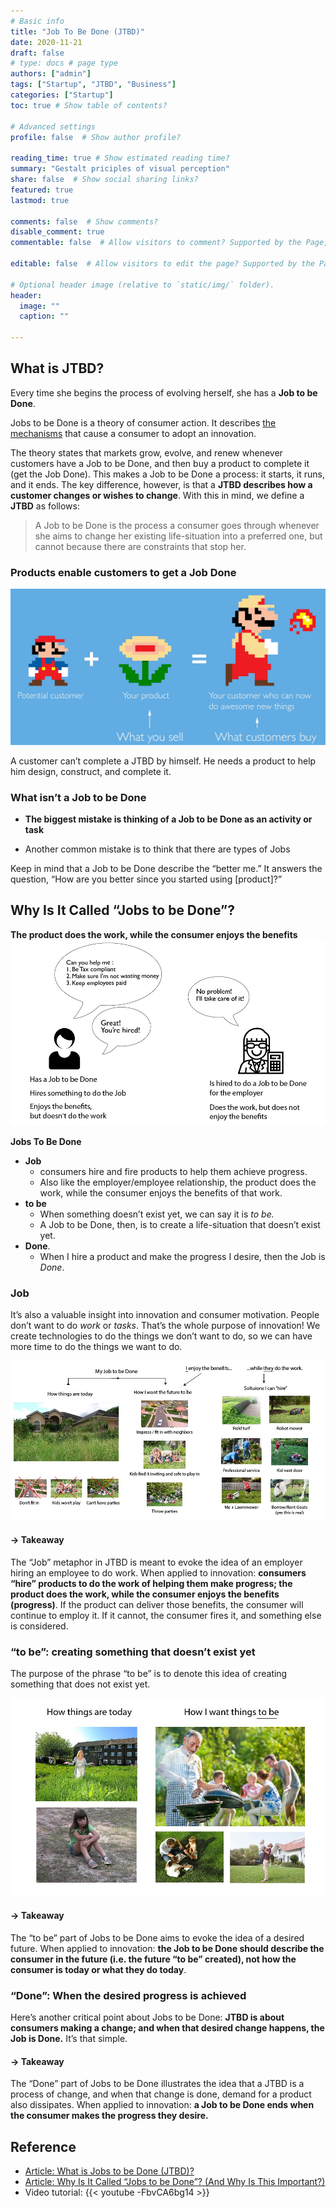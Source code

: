 ```yaml
---
# Basic info
title: "Job To Be Done (JTBD)"
date: 2020-11-21
draft: false
# type: docs # page type
authors: ["admin"]
tags: ["Startup", "JTBD", "Business"]
categories: ["Startup"]
toc: true # Show table of contents?

# Advanced settings
profile: false  # Show author profile?

reading_time: true # Show estimated reading time?
summary: "Gestalt priciples of visual perception"
share: false  # Show social sharing links?
featured: true
lastmod: true

comments: false  # Show comments?
disable_comment: true
commentable: false  # Allow visitors to comment? Supported by the Page, Post, and Docs content types.

editable: false  # Allow visitors to edit the page? Supported by the Page, Post, and Docs content types.

# Optional header image (relative to `static/img/` folder).
header:
  image: ""
  caption: ""
  
---
```



## What is JTBD?

Every time she begins the process of evolving herself, she has a **Job to be Done**.

Jobs to be Done is a theory of consumer action. It describes [the mechanisms](https://jtbd.info/the-jobs-to-be-done-data-model-b270f6fc445) that cause a consumer to adopt an innovation.

The theory states that markets grow, evolve, and renew whenever customers have a Job to be Done, and then buy a product to complete it (get the Job Done). This makes a Job to be Done a process: it starts, it runs, and it ends. The key difference, however, is that a **JTBD describes how a customer changes or wishes to change**. With this in mind, we define a **JTBD** as follows:

> A Job to be Done is the process a consumer goes through whenever she aims to change her existing life-situation into a preferred one, but cannot because there are constraints that stop her.

### Products enable customers to get a Job Done

![Image for post](https://raw.githubusercontent.com/EckoTan0804/upic-repo/master/uPic/1*BhyxChE7GUVz-_nynqUXUQ-20201120205914493.jpeg)

A customer can’t complete a JTBD by himself. He needs a product to help him design, construct, and complete it.

### What isn’t a Job to be Done

- **The biggest mistake is thinking of a Job to be Done as an activity or task**

- Another common mistake is to think that there are types of Jobs

Keep in mind that a Job to be Done describe the “better me.” It answers the question, “How are you better since you started using [product]?”



## Why Is It Called “Jobs to be Done”?

**The product does the work, while the consumer enjoys the benefits**![Image for post](https://raw.githubusercontent.com/EckoTan0804/upic-repo/master/uPic/1*GFS-4tbPSsmpw0SlXUKKjw.jpeg)

**Jobs To Be Done**

- **Job**
  - consumers hire and fire products to help them achieve progress. 
  - Also like the employer/employee relationship, the product does the work, while the consumer enjoys the benefits of that work.
- **to be**
  - When something doesn’t exist yet, we can say it is *to be.* 
  - A Job to be Done, then, is to create a life-situation that doesn’t exist yet.
- **Done**. 
  - When I hire a product and make the progress I desire, then the Job is *Done*.

### Job

It’s also a valuable insight into innovation and consumer motivation. People don’t want to do *work* or *tasks*. That’s the whole purpose of innovation! We create technologies to do the things we don’t want to do, so we can have more time to do the things we want to do.

![Image for post](https://raw.githubusercontent.com/EckoTan0804/upic-repo/master/uPic/1*Kh5JwqI6mVzGtNkV6JK6Cg.jpeg)

#### **→ Takeaway**

The “Job” metaphor in JTBD is meant to evoke the idea of an employer hiring an employee to do work. When applied to innovation: **consumers “hire” products to do the work of helping them make progress; the product does the work, while the consumer enjoys the benefits (progress)**. If the product can deliver those benefits, the consumer will continue to employ it. If it cannot, the consumer fires it, and something else is considered.

### “to be”: creating something that doesn’t exist yet

The purpose of the phrase “to be” is to denote this idea of creating something that does not exist yet. 

![Image for post](https://raw.githubusercontent.com/EckoTan0804/upic-repo/master/uPic/1*08Fg9VOYUemEtZYbA4tv4g.jpeg)

#### → Takeaway

The “to be” part of Jobs to be Done aims to evoke the idea of a desired future. When applied to innovation: **the Job to be Done should describe the consumer in the future (i.e. the future “to be” created), not how the consumer is today or what they do today**.

### **“Done”:** When the desired progress is achieved

Here’s another critical point about Jobs to be Done: **JTBD is about consumers making a change; and when that desired change happens, the Job is Done.** It’s that simple.

#### → Takeaway

The “Done” part of Jobs to be Done illustrates the idea that a JTBD is a process of change, and when that change is done, demand for a product also dissipates. When applied to innovation: **a Job to be Done ends when the consumer makes the progress they desire.**

## Reference

- [Article: What is Jobs to be Done (JTBD)?](https://jtbd.info/2-what-is-jobs-to-be-done-jtbd-796b82081cca)
- [Article: Why Is It Called “Jobs to be Done”? (And Why Is This Important?)](https://jtbd.info/why-is-it-called-jobs-to-be-done-and-why-is-this-important-7febc880289b)
- Video tutorial:
    {{< youtube -FbvCA6bg14 >}}